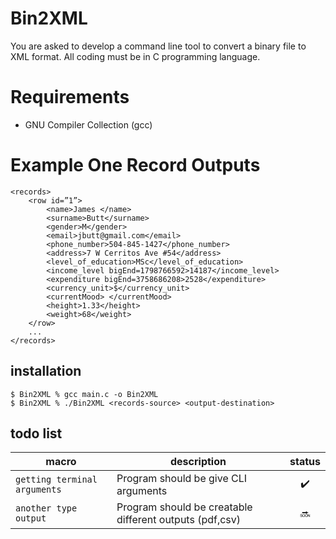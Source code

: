 # Bin2XML

You are asked to develop a command line tool to convert a binary file to
XML format. All coding must be in C programming language. 

# Requirements

* GNU Compiler Collection (gcc)

# Example One Record Outputs

```
<records>
    <row id=”1”>
        <name>James </name>
        <surname>Butt</surname>
        <gender>M</gender>
        <email>jbutt@gmail.com</email>
        <phone_number>504-845-1427</phone_number>
        <address>7 W Cerritos Ave #54</address>
        <level_of_education>MSc</level_of_education>
        <income_level bigEnd=1798766592>14187</income_level>
        <expenditure bigEnd=3758686208>2528</expenditure>
        <currency_unit>$</currency_unit>
        <currentMood> </currentMood>
        <height>1.33</height>
        <weight>68</weight>
    </row>
    ...
</records>
```

## installation
```
$ Bin2XML % gcc main.c -o Bin2XML
$ Bin2XML % ./Bin2XML <records-source> <output-destination>
```
## todo list

|macro|description|status|
|-|-|:-:|
|`getting terminal arguments`|Program should be give CLI arguments|:heavy_check_mark:|
|`another type output`|Program should be creatable different outputs (pdf,csv)|:soon:|

